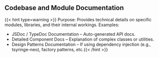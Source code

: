 ## Codebase and Module Documentation

{{< hint type=warning >}} Purpose: Provides technical details on specific modules, libraries, and their internal workings.
Examples:
- JSDoc / TypeDoc Documentation – Auto-generated API docs.
- Detailed Component Docs – Explanation of complex classes or utilities.
- Design Patterns Documentation – If using dependency injection (e.g., tsyringe-neo), factory patterns, etc.{{< /hint >}}
